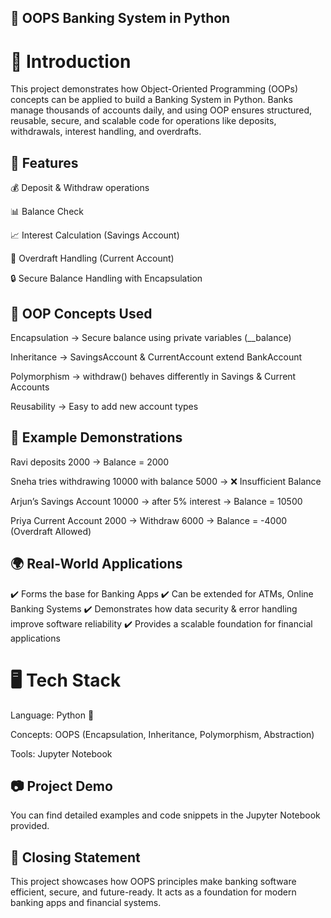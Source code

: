 ## 🏦 OOPS Banking System in Python

# 📌 Introduction
This project demonstrates how Object-Oriented Programming (OOPs) concepts can be applied to build a Banking System in Python.
Banks manage thousands of accounts daily, and using OOP ensures structured, reusable, secure, and scalable code for operations like deposits, withdrawals, interest handling, and overdrafts.

## 🚀 Features

💰 Deposit & Withdraw operations

📊 Balance Check

📈 Interest Calculation (Savings Account)

🏦 Overdraft Handling (Current Account)

🔒 Secure Balance Handling with Encapsulation


## 🧩 OOP Concepts Used

Encapsulation → Secure balance using private variables (__balance)

Inheritance → SavingsAccount & CurrentAccount extend BankAccount

Polymorphism → withdraw() behaves differently in Savings & Current Accounts

Reusability → Easy to add new account types


## 📖 Example Demonstrations

Ravi deposits 2000 → Balance = 2000

Sneha tries withdrawing 10000 with balance 5000 → ❌ Insufficient Balance

Arjun’s Savings Account 10000 → after 5% interest → Balance = 10500

Priya Current Account 2000 → Withdraw 6000 → Balance = -4000 (Overdraft Allowed)


## 🌍 Real-World Applications

✔️ Forms the base for Banking Apps
✔️ Can be extended for ATMs, Online Banking Systems
✔️ Demonstrates how data security & error handling improve software reliability
✔️ Provides a scalable foundation for financial applications


# 🖥️ Tech Stack

Language: Python 🐍

Concepts: OOPS (Encapsulation, Inheritance, Polymorphism, Abstraction)

Tools: Jupyter Notebook


## 📷 Project Demo

You can find detailed examples and code snippets in the Jupyter Notebook provided.


## 🙌 Closing Statement

This project showcases how OOPS principles make banking software efficient, secure, and future-ready.
It acts as a foundation for modern banking apps and financial systems.
